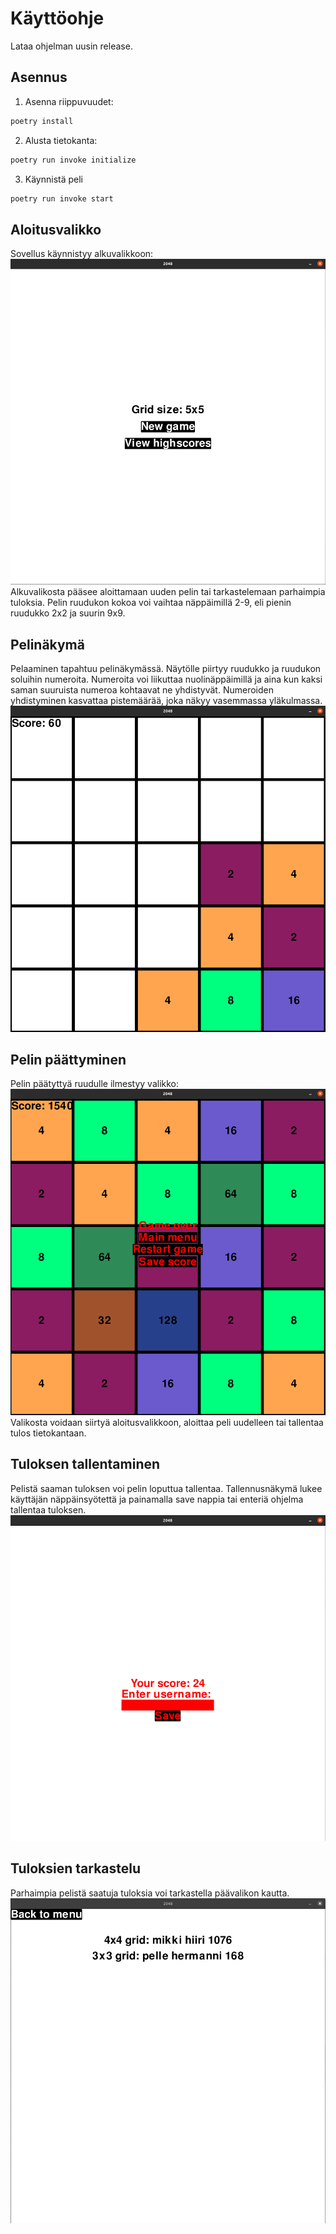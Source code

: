 # Käyttöohje
Lataa ohjelman uusin release.
## Asennus
1. Asenna riippuvuudet:
```bash
poetry install
```
2. Alusta tietokanta:
```bash
poetry run invoke initialize
```
3. Käynnistä peli
```bash
poetry run invoke start
```

## Aloitusvalikko
Sovellus käynnistyy alkuvalikkoon:\
![](./kuvat/aloitusnäyttö.png)\
Alkuvalikosta pääsee aloittamaan uuden pelin tai tarkastelemaan parhaimpia tuloksia. Pelin ruudukon kokoa voi vaihtaa näppäimillä 2-9, eli pienin ruudukko 2x2 ja suurin 9x9.
## Pelinäkymä
Pelaaminen tapahtuu pelinäkymässä. Näytölle piirtyy ruudukko ja ruudukon soluihin numeroita. Numeroita voi liikuttaa nuolinäppäimillä ja aina kun kaksi saman suuruista numeroa kohtaavat ne yhdistyvät. Numeroiden yhdistyminen kasvattaa pistemäärää, joka näkyy vasemmassa yläkulmassa.\
![](./kuvat/pelin%C3%A4kym%C3%A4.png)

## Pelin päättyminen
Pelin päätyttyä ruudulle ilmestyy valikko:\
![](./kuvat/peliohi.png)\
Valikosta voidaan siirtyä aloitusvalikkoon, aloittaa peli uudelleen tai tallentaa tulos tietokantaan.

## Tuloksen tallentaminen
Pelistä saaman tuloksen voi pelin loputtua tallentaa. Tallennusnäkymä lukee käyttäjän näppäinsyötettä ja painamalla save nappia tai enteriä ohjelma tallentaa tuloksen.\
![](./kuvat/tallennusn%C3%A4kym%C3%A4.png)

## Tuloksien tarkastelu
Parhaimpia pelistä saatuja tuloksia voi tarkastella päävalikon kautta.\
![](./kuvat/huipputulokset.png)